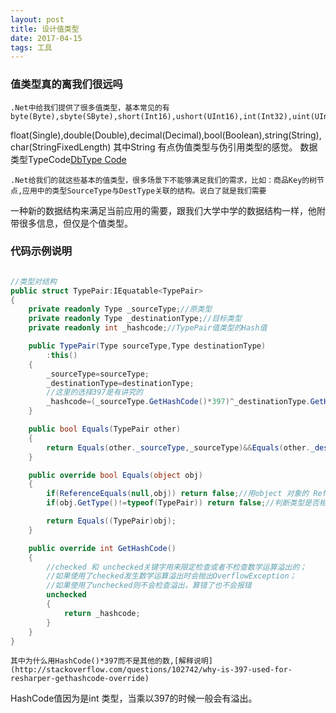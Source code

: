 ```yaml
---
layout: post
title: 设计值类型
date: 2017-04-15
tags: 工具    
---
```


### 值类型真的离我们很远吗

	.Net中给我们提供了很多值类型，基本常见的有 byte(Byte),sbyte(SByte),short(Int16),ushort(UInt16),int(Int32),uint(UInt32),long(Int64),ulong(UInt64),
float(Single),double(Double),decimal(Decimal),bool(Boolean),string(String),char(StringFixedLength) 其中String 有点伪值类型与伪引用类型的感觉。
数据类型TypeCode[DbType Code](https://msdn.microsoft.com/zh-cn/library/system.data.dbtype(VS.80).aspx)
	
	.Net给我们的就这些基本的值类型，很多场景下不能够满足我们的需求，比如：商品Key的树节点,应用中的类型SourceType与DestType关联的结构。说白了就是我们需要

一种新的数据结构来满足当前应用的需要，跟我们大学中学的数据结构一样，他附带很多信息，但仅是个值类型。

### 代码示例说明

```csharp

//类型对结构
public struct TypePair:IEquatable<TypePair>
{
	private readonly Type _sourceType;//原类型
	private readonly Type _destinationType;//目标类型
	private readonly int _hashcode;//TypePair值类型的Hash值

	public TypePair(Type sourceType,Type destinationType)
		:this()
	{
		_sourceType=sourceType;
		_destinationType=destinationType;
		//这里的选择397是有讲究的
		_hashcode=(_sourceType.GetHashCode()*397)^_destinationType.GetHashCode();
	}

	public bool Equals(TypePair other)
	{
		return Equals(other._sourceType,_sourceType)&&Equals(other._destinationType,_destinationType); //这里有一个意思的地方，类的实例对象可以直接访问本身类型的私有字段
	}

	public override bool Equals(object obj)
	{
		if(ReferenceEquals(null,obj)) return false;//用object 对象的 ReferenceEquals判断引用
		if(obj.GetType()!=typeof(TypePair)) return false;//判断类型是否相同

		return Equals((TypePair)obj);
	}

	public override int GetHashCode()
	{
		//checked 和 unchecked关键字用来限定检查或者不检查数学运算溢出的；
		//如果使用了checked发生数学运算溢出时会抛出OverflowException；
		//如果使用了unchecked则不会检查溢出，算错了也不会报错
		unchecked
		{
			return _hashcode;
		}
	}
}

```

	其中为什么用HashCode()*397而不是其他的数,[解释说明](http://stackoverflow.com/questions/102742/why-is-397-used-for-resharper-gethashcode-override)
HashCode值因为是int 类型，当乘以397的时候一般会有溢出。